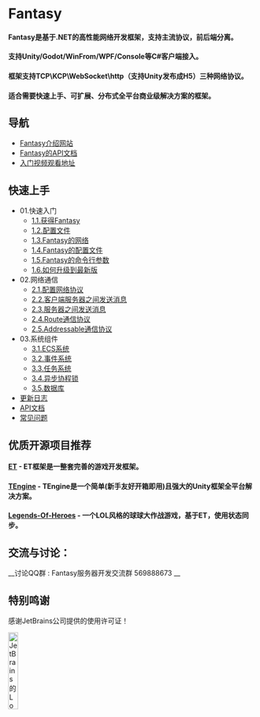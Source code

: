 # Fantasy
#### Fantasy是基于.NET的高性能网络开发框架，支持主流协议，前后端分离。
#### 支持Unity/Godot/WinFrom/WPF/Console等C#客户端接入。
#### 框架支持TCP\KCP\WebSocket\http（支持Unity发布成H5）三种网络协议。 
#### 适合需要快速上手、可扩展、分布式全平台商业级解决方案的框架。
## 导航
* [Fantasy介绍网站](https://www.code-fantasy.com/)
* [Fantasy的API文档](https://www.code-fantasy.com/doc/api/Fantasy.html)
* [入门视频观看地址](https://space.bilibili.com/382126312)
## 快速上手
* 01.快速入门
  * [1.1.获得Fantasy](https://www.code-fantasy.com/top/download-fantasy/)
  * [1.2.配置文件](https://www.code-fantasy.com/top/config-file/)
  * [1.3.Fantasy的网络](https://www.code-fantasy.com/top/use-network/)
  * [1.4.Fantasy的配置文件](https://www.code-fantasy.com/top/config-file/)
  * [1.5.Fantasy的命令行参数](https://www.code-fantasy.com/top/command-line-parameter/)
  * [1.6.如何升级到最新版](https://www.code-fantasy.com/top/upgrade/)
* 02.网络通信
  * [2.1.配置网络协议](https://www.code-fantasy.com/network/network-protocols/)
  * [2.2.客户端服务器之间发送消息](https://www.code-fantasy.com/network/session/)
  * [2.3.服务器之间发送消息](https://www.code-fantasy.com/network/networkmessagingomponent/)
  * [2.4.Route通信协议](https://www.code-fantasy.com/network/network-route/)
  * [2.5.Addressable通信协议](https://www.code-fantasy.com/network/network-addressable/)
* 03.系统组件
  * [3.1.ECS系统](https://www.code-fantasy.com/core/ecs/)
  * [3.2.事件系统](https://www.code-fantasy.com/core/event/)
  * [3.3.任务系统](https://www.code-fantasy.com/core/task/)
  * [3.4.异步协程锁](https://www.code-fantasy.com/core/lock/)
  * [3.5.数据库](https://www.code-fantasy.com/core/db/)
* [更新日志](https://www.code-fantasy.com/changelog/)
* [API文档](https://www.code-fantasy.com/doc/api/Fantasy.html)
* [常见问题](https://www.code-fantasy.com/question/)

## 优质开源项目推荐
#### <a href="https://github.com/egametang/ET"><strong>ET</strong></a> - ET框架是一整套完善的游戏开发框架。
#### <a href="https://github.com/ALEXTANGXIAO/TEngine"><strong>TEngine</strong></a> - TEngine是一个简单(新手友好开箱即用)且强大的Unity框架全平台解决方案。
#### <a href="https://github.com/FlameskyDexive/Legends-Of-Heroes"><strong>Legends-Of-Heroes</strong></a> - 一个LOL风格的球球大作战游戏，基于ET，使用状态同步。
## 交流与讨论：  
__讨论QQ群 : Fantasy服务器开发交流群 569888673 __
## 特别鸣谢

感谢JetBrains公司提供的使用许可证！

<p><a href="https://www.jetbrains.com/?from=fantasy">
<img src="https://user-images.githubusercontent.com/8274346/223466125-611c027a-61f3-4ea0-a96d-4052283da746.png" alt="JetBrains的Logo" width="20%" height="20%"></a></p>
